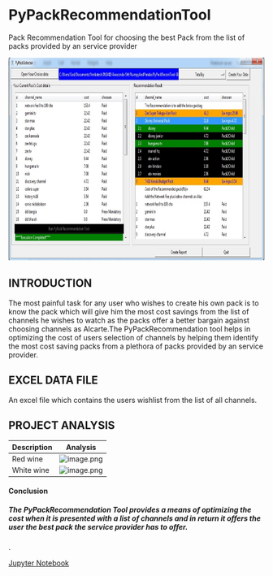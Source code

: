 # PyPackRecommendationTool
Pack Recommendation Tool for choosing the best Pack from the list of packs provided by an service provider
<p align="left">
  <img width="660" height="400" src="MyPackRecTool.jpg">
</p>


## INTRODUCTION
The most painful task for any user who wishes to create his own pack is to know the pack which will give him the most cost savings from the list of channels he wishes to watch as the packs offer a better bargain against choosing channels as Alcarte.The PyPackRecommendation tool helps in optimizing the cost of users selection of channels by helping them identify the most cost saving packs from a plethora of packs provided by an service provider. 

## EXCEL DATA FILE
An excel file which contains the users wishlist from the list of all channels.


## PROJECT ANALYSIS
| Description | Analysis |
| --- | --- |
| Red wine  | ![image.png](images/redwinedataset.png) |
| White wine | ![image.png](images/whitewinedataset.png) |


#### Conclusion
##### The PyPackRecommendation Tool provides a means of optimizing the cost when it is presented with a list of channels and in return it offers the user the best pack the service provider has to offer.
.


[Jupyter Notebook](.PyPackRecommendationTool/MyPackRecommendationTool_GUI_Ver7.ipynb)
